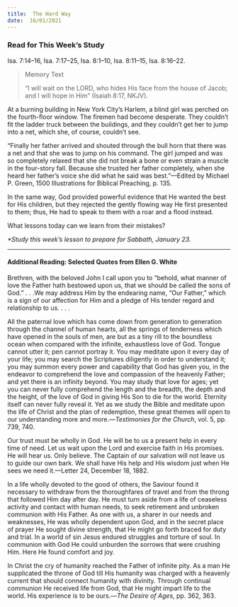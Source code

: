 ```yaml
---
title:  The Hard Way
date:  16/01/2021
---
```


### Read for This Week’s Study
Isa. 7:14–16, Isa. 7:17–25, Isa. 8:1–10, Isa. 8:11–15, Isa. 8:16–22.

> <p>Memory Text</p>
> “I will wait on the LORD, who hides His face from the house of Jacob; and I will hope in Him” (Isaiah 8:17, NKJV).

At a burning building in New York City’s Harlem, a blind girl was perched on the fourth-floor window. The firemen had become desperate. They couldn’t fit the ladder truck between the buildings, and they couldn’t get her to jump into a net, which she, of course, couldn’t see.

“Finally her father arrived and shouted through the bull horn that there was a net and that she was to jump on his command. The girl jumped and was so completely relaxed that she did not break a bone or even strain a muscle in the four-story fall. Because she trusted her father completely, when she heard her father’s voice she did what he said was best.”—Edited by Michael P. Green, 1500 Illustrations for Biblical Preaching, p. 135.

In the same way, God provided powerful evidence that He wanted the best for His children, but they rejected the gently flowing way He first presented to them; thus, He had to speak to them with a roar and a flood instead.

What lessons today can we learn from their mistakes?

_*Study this week’s lesson to prepare for Sabbath, January 23._

---

#### Additional Reading: Selected Quotes from Ellen G. White

Brethren, with the beloved John I call upon you to “behold, what manner of love the Father hath bestowed upon us, that we should be called the sons of God.” . . .We may address Him by the endearing name, “Our Father,” which is a sign of our affection for Him and a pledge of His tender regard and relationship to us. . . .

All the paternal love which has come down from generation to generation through the channel of human hearts, all the springs of tenderness which have opened in the souls of men, are but as a tiny rill to the boundless ocean when compared with the infinite, exhaustless love of God. Tongue cannot utter it; pen cannot portray it. You may meditate upon it every day of your life; you may search the Scriptures diligently in order to understand it; you may summon every power and capability that God has given you, in the endeavor to comprehend the love and compassion of the heavenly Father; and yet there is an infinity beyond. You may study that love for ages; yet you can never fully comprehend the length and the breadth, the depth and the height, of the love of God in giving His Son to die for the world. Eternity itself can never fully reveal it. Yet as we study the Bible and meditate upon the life of Christ and the plan of redemption, these great themes will open to our understanding more and more.—_Testimonies for the Church_, vol. 5, pp. 739, 740.

Our trust must be wholly in God. He will be to us a present help in every time of need. Let us wait upon the Lord and exercise faith in His promises. He will hear us. Only believe. The Captain of our salvation will not leave us to guide our own bark. We shall have His help and His wisdom just when He sees we need it.—Letter 24, December 18, 1882.

In a life wholly devoted to the good of others, the Saviour found it necessary to withdraw from the thoroughfares of travel and from the throng that followed Him day after day. He must turn aside from a life of ceaseless activity and contact with human needs, to seek retirement and unbroken communion with His Father. As one with us, a sharer in our needs and weaknesses, He was wholly dependent upon God, and in the secret place of prayer He sought divine strength, that He might go forth braced for duty and trial. In a world of sin Jesus endured struggles and torture of soul. In communion with God He could unburden the sorrows that were crushing Him. Here He found comfort and joy.

In Christ the cry of humanity reached the Father of infinite pity. As a man He supplicated the throne of God till His humanity was charged with a heavenly current that should connect humanity with divinity. Through continual communion He received life from God, that He might impart life to the world. His experience is to be ours.—_The Desire of Ages_, pp. 362, 363.